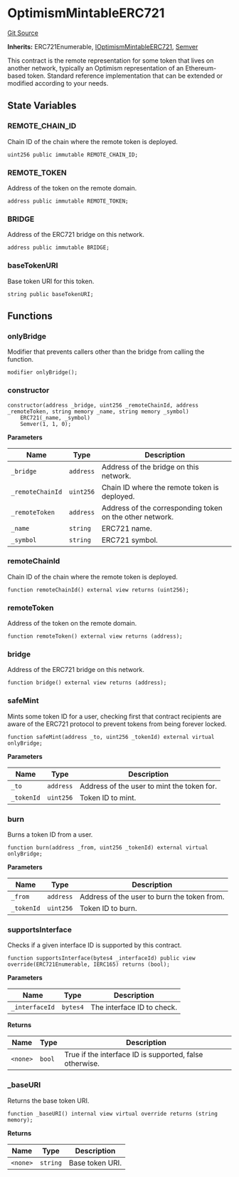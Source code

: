 # OptimismMintableERC721
[Git Source](https://github.com/ethereum-optimism/optimism/blob/f7b73857601914eeea6fc4c1ba46ae99ca744d97/contracts/universal/OptimismMintableERC721.sol)

**Inherits:**
ERC721Enumerable, [IOptimismMintableERC721](/contracts/universal/IOptimismMintableERC721.sol/interface.IOptimismMintableERC721.md), [Semver](/contracts/universal/Semver.sol/contract.Semver.md)

This contract is the remote representation for some token that lives on another network,
typically an Optimism representation of an Ethereum-based token. Standard reference
implementation that can be extended or modified according to your needs.


## State Variables
### REMOTE_CHAIN_ID
Chain ID of the chain where the remote token is deployed.


```solidity
uint256 public immutable REMOTE_CHAIN_ID;
```


### REMOTE_TOKEN
Address of the token on the remote domain.


```solidity
address public immutable REMOTE_TOKEN;
```


### BRIDGE
Address of the ERC721 bridge on this network.


```solidity
address public immutable BRIDGE;
```


### baseTokenURI
Base token URI for this token.


```solidity
string public baseTokenURI;
```


## Functions
### onlyBridge

Modifier that prevents callers other than the bridge from calling the function.


```solidity
modifier onlyBridge();
```

### constructor


```solidity
constructor(address _bridge, uint256 _remoteChainId, address _remoteToken, string memory _name, string memory _symbol)
    ERC721(_name, _symbol)
    Semver(1, 1, 0);
```
**Parameters**

|Name|Type|Description|
|----|----|-----------|
|`_bridge`|`address`|       Address of the bridge on this network.|
|`_remoteChainId`|`uint256`|Chain ID where the remote token is deployed.|
|`_remoteToken`|`address`|  Address of the corresponding token on the other network.|
|`_name`|`string`|         ERC721 name.|
|`_symbol`|`string`|       ERC721 symbol.|


### remoteChainId

Chain ID of the chain where the remote token is deployed.


```solidity
function remoteChainId() external view returns (uint256);
```

### remoteToken

Address of the token on the remote domain.


```solidity
function remoteToken() external view returns (address);
```

### bridge

Address of the ERC721 bridge on this network.


```solidity
function bridge() external view returns (address);
```

### safeMint

Mints some token ID for a user, checking first that contract recipients
are aware of the ERC721 protocol to prevent tokens from being forever locked.


```solidity
function safeMint(address _to, uint256 _tokenId) external virtual onlyBridge;
```
**Parameters**

|Name|Type|Description|
|----|----|-----------|
|`_to`|`address`|     Address of the user to mint the token for.|
|`_tokenId`|`uint256`|Token ID to mint.|


### burn

Burns a token ID from a user.


```solidity
function burn(address _from, uint256 _tokenId) external virtual onlyBridge;
```
**Parameters**

|Name|Type|Description|
|----|----|-----------|
|`_from`|`address`|   Address of the user to burn the token from.|
|`_tokenId`|`uint256`|Token ID to burn.|


### supportsInterface

Checks if a given interface ID is supported by this contract.


```solidity
function supportsInterface(bytes4 _interfaceId) public view override(ERC721Enumerable, IERC165) returns (bool);
```
**Parameters**

|Name|Type|Description|
|----|----|-----------|
|`_interfaceId`|`bytes4`|The interface ID to check.|

**Returns**

|Name|Type|Description|
|----|----|-----------|
|`<none>`|`bool`|True if the interface ID is supported, false otherwise.|


### _baseURI

Returns the base token URI.


```solidity
function _baseURI() internal view virtual override returns (string memory);
```
**Returns**

|Name|Type|Description|
|----|----|-----------|
|`<none>`|`string`|Base token URI.|


